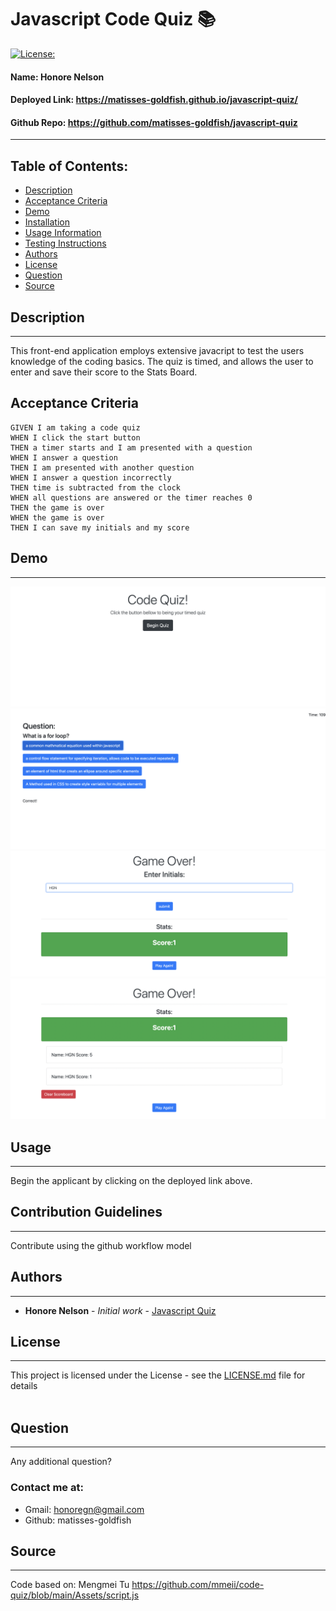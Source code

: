 
# Javascript Code Quiz 📚
[![License: ](https://img.shields.io/badge/license-MIT-brightgreen)](https://opensource.org/licenses/)
#### **Name:** Honore Nelson
#### **Deployed Link:** https://matisses-goldfish.github.io/javascript-quiz/
#### **Github Repo:** https://github.com/matisses-goldfish/javascript-quiz
---
    
##  Table of Contents:
* [Description](#description)
* [Acceptance Criteria](#acceptance-criteria)
* [Demo](#demo)
* [Installation](#installation)
* [Usage Information](#usage)
* [Testing Instructions](#testing)
* [Authors](#authors)
* [License](#license)
* [Question](#questions)
* [Source](#source)


## Description
---
This front-end application employs extensive javacript to test the users knowledge of the coding basics. The quiz is timed, and allows the user to enter and save their score to the Stats Board. 

## Acceptance Criteria
```
GIVEN I am taking a code quiz
WHEN I click the start button
THEN a timer starts and I am presented with a question
WHEN I answer a question
THEN I am presented with another question
WHEN I answer a question incorrectly
THEN time is subtracted from the clock
WHEN all questions are answered or the timer reaches 0
THEN the game is over
WHEN the game is over
THEN I can save my initials and my score
```

## Demo
---
![Landing Page](assets/img/landing.png)
![Questions Page](assets/img/questions.png)
![Game Over Page](assets/img/gameover.png)
![Stats Page](assets/img/stats.png)


## Usage
---
Begin the applicant by clicking on the deployed link above.

## Contribution Guidelines
---
Contribute using the github workflow model
    
    
## Authors
---
* **Honore Nelson** - *Initial work* - [Javascript Quiz](https://github.com/matisses-goldfish/javascript-quiz)
    
## License
---

This project is licensed under the  License - see the [LICENSE.md](LICENSE.md) file for details
<br></br>

## Question
---
Any additional question? 

### Contact me at:
* Gmail: honoregn@gmail.com
* Github: matisses-goldfish

## Source
---
Code based on: Mengmei Tu https://github.com/mmeii/code-quiz/blob/main/Assets/script.js
